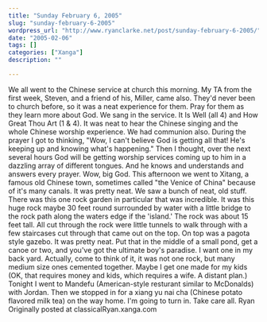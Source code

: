 ```yaml
---
title: "Sunday February 6, 2005"
slug: "sunday-february-6-2005"
wordpress_url: "http://www.ryanclarke.net/post/sunday-february-6-2005/"
date: "2005-02-06"
tags: []
categories: ["Xanga"]
description: ""

---
```


We all went to the Chinese service at church this morning. My TA from the first week, Steven, and a friend of his, Miller, came also. They'd never been to church before, so it was a neat experience for them. Pray for them as they learn more about God. We sang in the service. It Is Well (all 4) and How Great Thou Art (1 & 4). It was neat to hear the Chinese singing and the whole Chinese worship experience. We had communion also. During the prayer I got to thinking, "Wow, I can't believe God is getting all that! He's keeping up and knowing what's happening." Then I thought, over the next several hours God will be getting worship services coming up to him in a dazzling array of different tongues. And he knows and understands and answers every prayer. Wow, big God.
 This afternoon we went to Xitang, a famous old Chinese town, sometimes called "the Venice of China" because of it's many canals. It was pretty neat. We saw a bunch of neat, old stuff. There was this one rock garden in particular that was incredible. It was this huge rock maybe 30 feet round surrounded by water with a little bridge to the rock path along the waters edge if the 'island.' The rock was about 15 feet tall. All cut through the rock were little tunnels to walk through with a few staircases cut through that came out on the top. On top was a pagota style gazebo. It was pretty neat. Put that in the middle of a small pond, get a canoe or two, and you've got the ultimate boy's paradise. I want one in my back yard. Actually, come to think of it, it was not one rock, but many medium size ones cemented together. Maybe I get one made for my kids (OK, that requires money and kids, which requires a wife. A distant plan.)
 Tonight I went to Mandefu (American-style resturant similar to McDonalds) with Jordan. Then we stopped in for a xiang yu nai cha (Chinese potato flavored milk tea) on the way home. I'm going to turn in. Take care all.
 Ryan
Originally posted at classicalRyan.xanga.com
